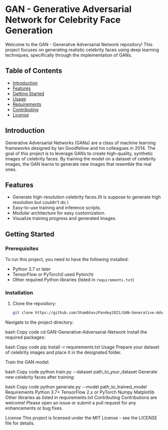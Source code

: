 # GAN - Generative Adversarial Network for Celebrity Face Generation

Welcome to the GAN - Generative Adversarial Network repository! This project focuses on generating realistic celebrity faces using deep learning techniques, specifically through the implementation of GANs.

## Table of Contents

- [Introduction](#introduction)
- [Features](#features)
- [Getting Started](#getting-started)
- [Usage](#usage)
- [Requirements](#requirements)
- [Contributing](#contributing)
- [License](#license)

## Introduction

Generative Adversarial Networks (GANs) are a class of machine learning frameworks designed by Ian Goodfellow and his colleagues in 2014. The goal of this project is to leverage GANs to create high-quality, synthetic images of celebrity faces. By training the model on a dataset of celebrity images, the GAN learns to generate new images that resemble the real ones.

## Features

- Generate high-resolution celebrity faces.(It is suppose to generate high resolution but couldn't do )
- Easy-to-use training and inference scripts.
- Modular architecture for easy customization.
- Visualize training progress and generated images.

## Getting Started

### Prerequisites

To run this project, you need to have the following installed:

- Python 3.7 or later
- TensorFlow or PyTorch(I used Pytorch)
- Other required Python libraries (listed in `requirements.txt`)

### Installation

1. Clone the repository:

   ```bash
   git clone https://github.com/ShambhaviPandey2021/GAN-Generative-Adversarial-Network.git
Navigate to the project directory:

bash
Copy code
cd GAN-Generative-Adversarial-Network
Install the required packages:

bash
Copy code
pip install -r requirements.txt
Usage
Prepare your dataset of celebrity images and place it in the designated folder.

Train the GAN model:

bash
Copy code
python train.py --dataset path_to_your_dataset
Generate new celebrity faces after training:

bash
Copy code
python generate.py --model path_to_trained_model
Requirements
Python 3.7+
TensorFlow 2.x or PyTorch
Numpy
Matplotlib
Other libraries as listed in requirements.txt
Contributing
Contributions are welcome! Please open an issue or submit a pull request for any enhancements or bug fixes.

License
This project is licensed under the MIT License - see the LICENSE file for details.
